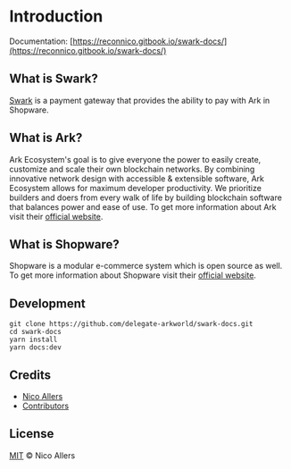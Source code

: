 # Introduction

Documentation: [https://reconnico.gitbook.io/swark-docs/](https://reconnico.gitbook.io/swark-docs/)

## What is Swark?

[Swark](https://github.com/delegate-arkworld/swark) is a payment gateway that provides the ability to pay with Ark in Shopware.

## What is Ark?

Ark Ecosystem's goal is to give everyone the power to easily create, customize and scale their own blockchain networks. By combining innovative network design with accessible & extensible software, Ark Ecosystem allows for maximum developer productivity. We prioritize builders and doers from every walk of life by building blockchain software that balances power and ease of use. To get more information about Ark visit their [official website](https://ark.io/).

## What is Shopware?

Shopware is a modular e-commerce system which is open source as well. To get more information about Shopware visit their [official website](https://en.shopware.com/).

## Development

```text
git clone https://github.com/delegate-arkworld/swark-docs.git
cd swark-docs
yarn install
yarn docs:dev
```

## Credits

* [Nico Allers](https://github.com/reconnico)
* [Contributors](https://github.com/delegate-arkworld/swark/graphs/contributors)

## License

[MIT](LICENSE) © Nico Allers
